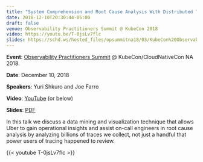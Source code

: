 ```yaml
---
title: "System Comprehension and Root Cause Analysis With Distributed Tracing"
date: 2018-12-10T20:30:44-05:00
draft: false
venue: Observability Practitioners Summit @ KubeCon 2018
video: https://youtu.be/T-0jsLv7flc
slides: https://schd.ws/hosted_files/opsummitna18/03/KubeCon%20Observability%20Summit%20SEA%2012-10-2018%20-%20Jaeger.pdf
---
```


**Event**: [Observability Practitioners Summit](https://opsummitna18.sched.com/) @ KubeCon/CloudNativeCon NA 2018.

**Date**: December 10, 2018

**Speakers**: Yuri Shkuro and Joe Farro

**Video**: [YouTube](https://youtu.be/T-0jsLv7flc) (or below)

**Slides**: [PDF](https://schd.ws/hosted_files/opsummitna18/03/KubeCon%20Observability%20Summit%20SEA%2012-10-2018%20-%20Jaeger.pdf)

In this talk we discuss a data mining and visualization technique that allows Uber to gain operational insights and assist on-call engineers in root cause analysis by analyzing billions of traces we collect, not just a handful that power users of tracing happened to review.

{{< youtube T-0jsLv7flc >}}
